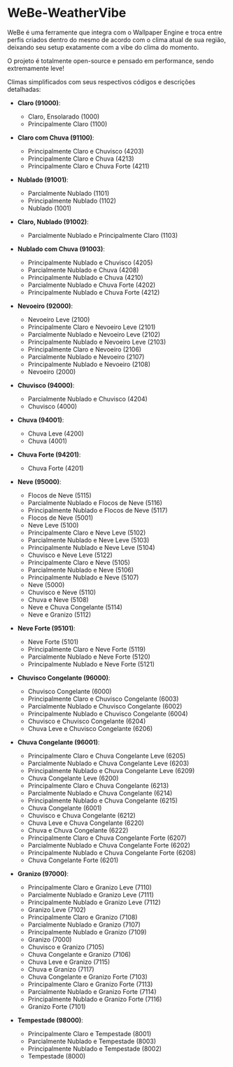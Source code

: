 # WeBe-WeatherVibe

WeBe é uma ferramente que integra com o Wallpaper Engine e troca entre perfis criados dentro do mesmo de acordo com o clima atual de sua região, deixando seu setup exatamente com a vibe do clima do momento.

O projeto é totalmente open-source e pensado em performance, sendo extremamente leve!

Climas simplificados com seus respectivos códigos e descrições detalhadas:

- **Claro (91000)**:
  - Claro, Ensolarado (1000)
  - Principalmente Claro (1100)

- **Claro com Chuva (91100)**:
  - Principalmente Claro e Chuvisco (4203)
  - Principalmente Claro e Chuva (4213)
  - Principalmente Claro e Chuva Forte (4211)

- **Nublado (91001)**:
  - Parcialmente Nublado (1101)
  - Principalmente Nublado (1102)
  - Nublado (1001)

- **Claro, Nublado (91002)**:
  - Parcialmente Nublado e Principalmente Claro (1103)

- **Nublado com Chuva (91003)**:
  - Principalmente Nublado e Chuvisco (4205)
  - Parcialmente Nublado e Chuva (4208)
  - Principalmente Nublado e Chuva (4210)
  - Parcialmente Nublado e Chuva Forte (4202)
  - Principalmente Nublado e Chuva Forte (4212)

- **Nevoeiro (92000)**:
  - Nevoeiro Leve (2100)
  - Principalmente Claro e Nevoeiro Leve (2101)
  - Parcialmente Nublado e Nevoeiro Leve (2102)
  - Principalmente Nublado e Nevoeiro Leve (2103)
  - Principalmente Claro e Nevoeiro (2106)
  - Parcialmente Nublado e Nevoeiro (2107)
  - Principalmente Nublado e Nevoeiro (2108)
  - Nevoeiro (2000)

- **Chuvisco (94000)**:
  - Parcialmente Nublado e Chuvisco (4204)
  - Chuvisco (4000)

- **Chuva (94001)**:
  - Chuva Leve (4200)
  - Chuva (4001)

- **Chuva Forte (94201)**:
  - Chuva Forte (4201)

- **Neve (95000)**:
  - Flocos de Neve (5115)
  - Parcialmente Nublado e Flocos de Neve (5116)
  - Principalmente Nublado e Flocos de Neve (5117)
  - Flocos de Neve (5001)
  - Neve Leve (5100)
  - Principalmente Claro e Neve Leve (5102)
  - Parcialmente Nublado e Neve Leve (5103)
  - Principalmente Nublado e Neve Leve (5104)
  - Chuvisco e Neve Leve (5122)
  - Principalmente Claro e Neve (5105)
  - Parcialmente Nublado e Neve (5106)
  - Principalmente Nublado e Neve (5107)
  - Neve (5000)
  - Chuvisco e Neve (5110)
  - Chuva e Neve (5108)
  - Neve e Chuva Congelante (5114)
  - Neve e Granizo (5112)

- **Neve Forte (95101)**:
  - Neve Forte (5101)
  - Principalmente Claro e Neve Forte (5119)
  - Parcialmente Nublado e Neve Forte (5120)
  - Principalmente Nublado e Neve Forte (5121)

- **Chuvisco Congelante (96000)**:
  - Chuvisco Congelante (6000)
  - Principalmente Claro e Chuvisco Congelante (6003)
  - Parcialmente Nublado e Chuvisco Congelante (6002)
  - Principalmente Nublado e Chuvisco Congelante (6004)
  - Chuvisco e Chuvisco Congelante (6204)
  - Chuva Leve e Chuvisco Congelante (6206)

- **Chuva Congelante (96001)**:
  - Principalmente Claro e Chuva Congelante Leve (6205)
  - Parcialmente Nublado e Chuva Congelante Leve (6203)
  - Principalmente Nublado e Chuva Congelante Leve (6209)
  - Chuva Congelante Leve (6200)
  - Principalmente Claro e Chuva Congelante (6213)
  - Parcialmente Nublado e Chuva Congelante (6214)
  - Principalmente Nublado e Chuva Congelante (6215)
  - Chuva Congelante (6001)
  - Chuvisco e Chuva Congelante (6212)
  - Chuva Leve e Chuva Congelante (6220)
  - Chuva e Chuva Congelante (6222)
  - Principalmente Claro e Chuva Congelante Forte (6207)
  - Parcialmente Nublado e Chuva Congelante Forte (6202)
  - Principalmente Nublado e Chuva Congelante Forte (6208)
  - Chuva Congelante Forte (6201)

- **Granizo (97000)**:
  - Principalmente Claro e Granizo Leve (7110)
  - Parcialmente Nublado e Granizo Leve (7111)
  - Principalmente Nublado e Granizo Leve (7112)
  - Granizo Leve (7102)
  - Principalmente Claro e Granizo (7108)
  - Parcialmente Nublado e Granizo (7107)
  - Principalmente Nublado e Granizo (7109)
  - Granizo (7000)
  - Chuvisco e Granizo (7105)
  - Chuva Congelante e Granizo (7106)
  - Chuva Leve e Granizo (7115)
  - Chuva e Granizo (7117)
  - Chuva Congelante e Granizo Forte (7103)
  - Principalmente Claro e Granizo Forte (7113)
  - Parcialmente Nublado e Granizo Forte (7114)
  - Principalmente Nublado e Granizo Forte (7116)
  - Granizo Forte (7101)

- **Tempestade (98000)**:
  - Principalmente Claro e Tempestade (8001)
  - Parcialmente Nublado e Tempestade (8003)
  - Principalmente Nublado e Tempestade (8002)
  - Tempestade (8000)
